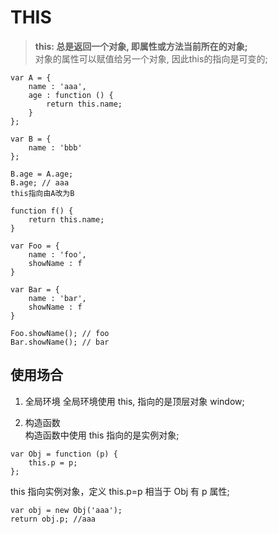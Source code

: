 # **THIS**

> **this: 总是返回一个对象, 即属性或方法当前所在的对象;**  
> 对象的属性可以赋值给另一个对象, 因此this的指向是可变的;

```
var A = {
    name : 'aaa',
    age : function () {
        return this.name;
    }
};

var B = {
    name : 'bbb'
};

B.age = A.age;
B.age; // aaa
this指向由A改为B
```

```
function f() {
    return this.name;
}

var Foo = {
    name : 'foo',
    showName : f
}

var Bar = {
    name : 'bar',
    showName : f
}

Foo.showName(); // foo
Bar.showName(); // bar
```


## **使用场合**

1. 全局环境
全局环境使用 this, 指向的是顶层对象 window;

2. 构造函数  
构造函数中使用 this 指向的是实例对象;
```
var Obj = function (p) {
    this.p = p;
};
```
this 指向实例对象，定义 this.p=p 相当于 Obj 有 p 属性;
```
var obj = new Obj('aaa');
return obj.p; //aaa
```




